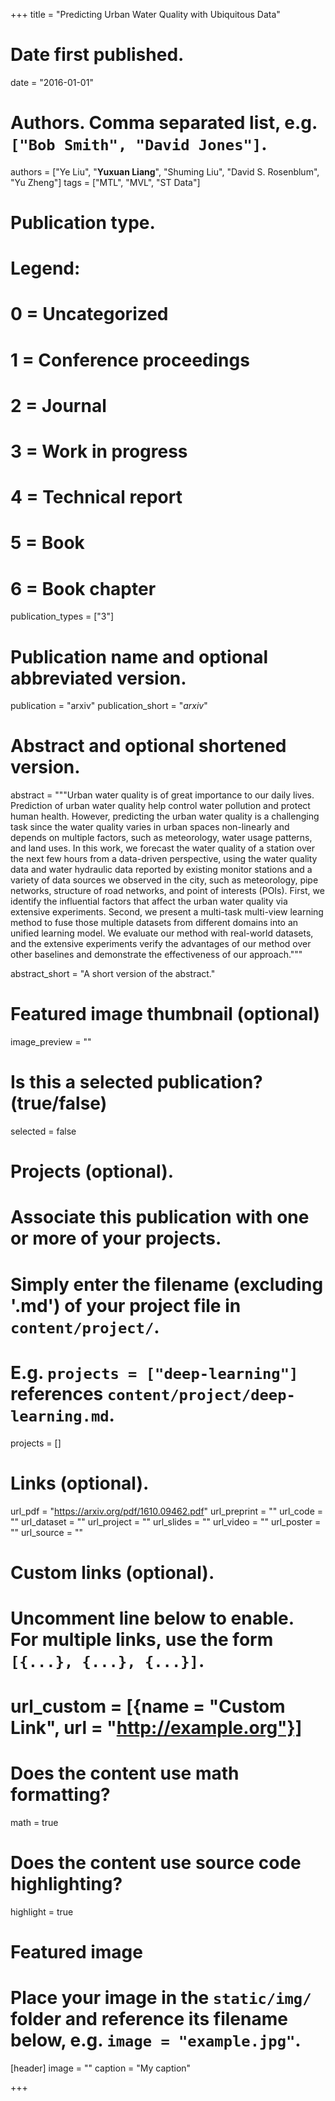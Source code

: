 +++
title = "Predicting Urban Water Quality with Ubiquitous Data"

# Date first published.
date = "2016-01-01"

# Authors. Comma separated list, e.g. `["Bob Smith", "David Jones"]`.
authors = ["Ye Liu", "**Yuxuan Liang**", "Shuming Liu", "David S. Rosenblum", "Yu Zheng"]
tags = ["MTL", "MVL", "ST Data"]

# Publication type.
# Legend:
# 0 = Uncategorized
# 1 = Conference proceedings
# 2 = Journal
# 3 = Work in progress
# 4 = Technical report
# 5 = Book
# 6 = Book chapter
publication_types = ["3"]

# Publication name and optional abbreviated version.
publication = "arxiv"
publication_short = "*arxiv*"

# Abstract and optional shortened version.
abstract = """Urban water quality is of great importance to our daily lives. Prediction of urban water quality help control water pollution and protect human health. However, predicting the urban water quality is a challenging task since the water quality varies in urban spaces non-linearly and depends on multiple factors, such as meteorology, water usage patterns, and land uses. In this work, we forecast the water quality of a station over the next few hours from a data-driven perspective, using the water quality data and water hydraulic data reported by existing monitor stations and a variety of data sources we observed in the city, such as meteorology, pipe networks, structure of road networks, and point of interests (POIs). First, we identify the influential factors that affect the urban water quality via extensive experiments. Second, we present a multi-task multi-view learning method to fuse those multiple datasets from different domains into an unified learning model. We evaluate our method with real-world datasets, and the extensive experiments verify the advantages of our method over other baselines and demonstrate the effectiveness of our approach."""

abstract_short = "A short version of the abstract."

# Featured image thumbnail (optional)
image_preview = ""

# Is this a selected publication? (true/false)
selected = false

# Projects (optional).
#   Associate this publication with one or more of your projects.
#   Simply enter the filename (excluding '.md') of your project file in `content/project/`.
#   E.g. `projects = ["deep-learning"]` references `content/project/deep-learning.md`.
projects = []

# Links (optional).
url_pdf = "https://arxiv.org/pdf/1610.09462.pdf"
url_preprint = ""
url_code = ""
url_dataset = ""
url_project = ""
url_slides = ""
url_video = ""
url_poster = ""
url_source = ""

# Custom links (optional).
#   Uncomment line below to enable. For multiple links, use the form `[{...}, {...}, {...}]`.
# url_custom = [{name = "Custom Link", url = "http://example.org"}]

# Does the content use math formatting?
math = true

# Does the content use source code highlighting?
highlight = true

# Featured image
# Place your image in the `static/img/` folder and reference its filename below, e.g. `image = "example.jpg"`.
[header]
image = ""
caption = "My caption"

+++
